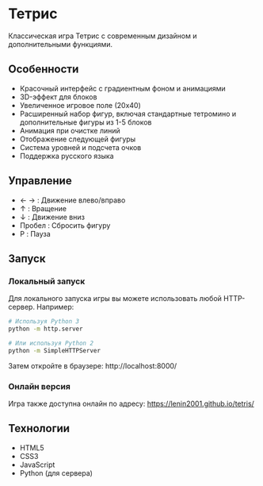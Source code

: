 # Тетрис

Классическая игра Тетрис с современным дизайном и дополнительными функциями.

## Особенности

- Красочный интерфейс с градиентным фоном и анимациями
- 3D-эффект для блоков
- Увеличенное игровое поле (20x40)
- Расширенный набор фигур, включая стандартные тетромино и дополнительные фигуры из 1-5 блоков
- Анимация при очистке линий
- Отображение следующей фигуры
- Система уровней и подсчета очков
- Поддержка русского языка

## Управление

- ← → : Движение влево/вправо
- ↑ : Вращение
- ↓ : Движение вниз
- Пробел : Сбросить фигуру
- P : Пауза

## Запуск

### Локальный запуск

Для локального запуска игры вы можете использовать любой HTTP-сервер. Например:

```bash
# Используя Python 3
python -m http.server

# Или используя Python 2
python -m SimpleHTTPServer
```

Затем откройте в браузере:
http://localhost:8000/

### Онлайн версия

Игра также доступна онлайн по адресу:
https://lenin2001.github.io/tetris/

## Технологии

- HTML5
- CSS3
- JavaScript
- Python (для сервера)
